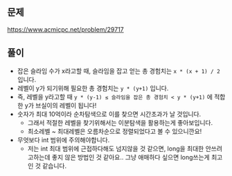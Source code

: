 ## 문제
https://www.acmicpc.net/problem/29717

## 풀이
- 잡은 슬라임 수가 x라고할 때, 슬라임을 잡고 얻는 총 경험치는 `x * (x + 1) / 2` 입니다.
- 레벨이 y가 되기위해 필요한 총 경험치는 `y * (y+1)` 입니다.
- 즉, 레벨을 y라고할 때 `y * (y-1) ≤ 슬라임을 잡은 총 경험치 < y * (y+1)` 에 적합한 y가 브실이의 레벨이 됩니다!
- 숫자가 최대 10억이라 순차탐색으로 이를 찾으면 시간초과가 날 것입니다.
  - 그래서 적절한 레벨을 찾기위해서는 이분탐색을 활용하는게 좋아보입니다.
  - 최소레벨 ~ 최대레벨은 오름차순으로 정렬되었다고 볼 수 있으니깐요!
- 무엇보다 int 범위에 주의해야합니다.
  - 저는 int 최대 범위에 근접하다해도 넘지않을 것 같으면, long을 최대한 안쓰려고하는데 좋지 않은 방법인 것 같아요.. 그냥 애매하다 싶으면 long쓰는게 최고인 것 같습니다.
